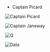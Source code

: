 * Captain Picard

![Captain Picard](https://w.namu.la/s/1f66e7cbdc05ede6cc2b67a69e3c08ce7d502a4f2b4b8ee8058620dc17ef4d1b35c39505b27d2e468748200a75a82ef0bd2762f6dcc0629b1824ad0e28702f4d628b7ca58caae28f66f64b50c610d2a9f634ef5b1e02d6738f88ca58b3682b6bd28edcdb324941ff6ab1f6bfa85671e3)

![Captain Janeway](https://w.namu.la/s/0427de4aaf0261855b14437311655c36d728fd073a1c379dad53fc7eac9f0909d6c7b5f3b8b6f53c6c0c4ecd0d0ac00d9e2bbf2113099c823864b3dddc532a03221402a529ef3f1e23d2b3f8cd00f07296e1490fa8e401735b8a86eae0e6555f)

![Q](https://ww.namu.la/s/5291d60d622644762d5856643eee4350c47b21deab0403aeb668c9684daffe163b91c2d96509886e1bbc2dcd5814aee1000cf7e4e788c2194f5e0fc62d44762a345782702668aa87bdccc28ebb8655c38fa58b602d175261136baa1ae0d1f01e)

![Data](https://w.namu.la/s/be5c0ff1c0fa14d4bdf2de0b3d84d377b4b62ed8d95f71c84f648e164e90e2378658578d45dc6443a4a1c690b1c559c498570c84b20925e019585d67f4614dfb03a4b696e663399ec941833bee850c9e6922abc4f88d274f76551378ea30683439053ac7a87e0a058f0f80d20de93775)
